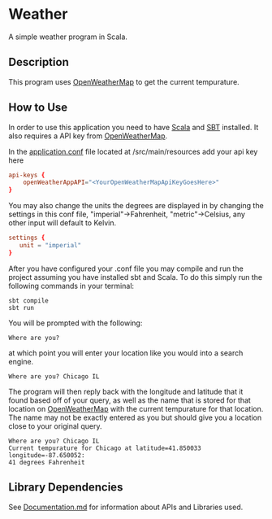# Weather
A simple weather program in Scala.

## Description
This program uses [OpenWeatherMap](https://www.openweathermap.org) to get the current tempurature. 

## How to Use

In order to use this application you need to have [Scala](https://www.scala-lang.org) and [SBT](https://www.scala-sbt.org/) installed. 
It also requires a API key from [OpenWeatherMap](https://home.openweathermap.org/users/sign_up).

In the [application.conf](./src/main/resources/application.conf) file located at /src/main/resources add your api key here
```conf
api-keys {
    openWeatherAppAPI="<YourOpenWeatherMapApiKeyGoesHere>"
}
```
You may also change the units the degrees are displayed in by changing the settings in this conf file, "imperial"->Fahrenheit, "metric"->Celsius, any other input will default to Kelvin.

```conf
settings {
   unit = "imperial"
}
```

After you have configured your .conf file you may compile and run the project assuming you have installed sbt and Scala. To do this simply run the following commands in your terminal:

```
sbt compile
sbt run
```


You will be prompted with the following:
```
Where are you?
```
at which point you will enter your location like you would into a search engine.

```
Where are you? Chicago IL
```

The program will then reply back with the longitude and latitude that it found based off of your query, 
as well as the name that is stored for that location on [OpenWeatherMap](https://www.openweathermap.org) with the current tempurature for that location.
The name may not be exactly entered as you but should give you a location close to your original query.

```
Where are you? Chicago IL
Current tempurature for Chicago at latitude=41.850033 longitude=-87.650052:
41 degrees Fahrenheit
```

## Library Dependencies 
See [Documentation.md](./Documentation.md) for information about APIs and Libraries used.
